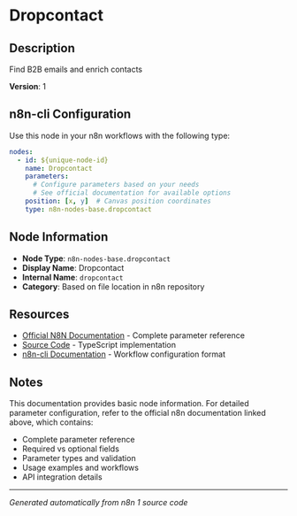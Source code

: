 # Dropcontact

## Description

Find B2B emails and enrich contacts

**Version**: 1

## n8n-cli Configuration

Use this node in your n8n workflows with the following type:

```yaml
nodes:
  - id: ${unique-node-id}
    name: Dropcontact
    parameters:
      # Configure parameters based on your needs
      # See official documentation for available options
    position: [x, y]  # Canvas position coordinates
    type: n8n-nodes-base.dropcontact
```

## Node Information

- **Node Type**: `n8n-nodes-base.dropcontact`
- **Display Name**: Dropcontact
- **Internal Name**: `dropcontact`
- **Category**: Based on file location in n8n repository

## Resources

- [Official N8N Documentation](https://docs.n8n.io/integrations/builtin/app-nodes/n8n-nodes-base.dropcontact/) - Complete parameter reference
- [Source Code](https://github.com/n8n-io/n8n/blob/master/packages/nodes-base/nodes/Dropcontact/Dropcontact.node.ts) - TypeScript implementation
- [n8n-cli Documentation](https://github.com/edenreich/n8n-cli) - Workflow configuration format

## Notes

This documentation provides basic node information. For detailed parameter configuration, 
refer to the official n8n documentation linked above, which contains:

- Complete parameter reference
- Required vs optional fields
- Parameter types and validation
- Usage examples and workflows
- API integration details

---
*Generated automatically from n8n 1 source code*
